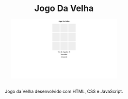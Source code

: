 <h1 style="text-align: center;">Jogo Da Velha</h1>

<a style="margin-left: auto;margin-right: auto;display: block;width: 70%;">
    <img src="./src/image.png" >
</a>
<br>
<p style="text-align: center;;">Jogo da Velha desenvolvido com HTML, CSS e JavaScript.</p>
